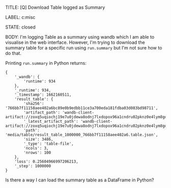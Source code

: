 TITLE:
[Q] Download Table logged as Summary

LABEL:
c:misc

STATE:
closed

BODY:
I'm logging Table as a summary using wandb which I am able to visualise in the web interface. However, I'm trying to download the summary table for a specific run using `run.summary` but I'm not sure how to do that. 

Printing `run.summary` in Python returns:
```
{
	'_wandb': {
		'runtime': 934
	},
	'_runtime': 934,
	'_timestamp': 1662160511,
	'result_table': {
		'sha256': '766bb7f11158aee402a6bc89e0b9edbb11ce3a700eda181fdba03d083bd98711',
		'artifact_path': 'wandb-client-artifact://zoxq5uqiochj19e7u0jdewa8odnj7lxdopox96a1cndru02pknz0e4lym8gotgkbfteijggcf0ygu924ov50lr3yx9mzgmi44pem8230730o0s2546m8yx2q953amz0q:latest/result_table.table.json',
		'_latest_artifact_path': 'wandb-client-artifact://zoxq5uqiochj19e7u0jdewa8odnj7lxdopox96a1cndru02pknz0e4lym8gotgkbfteijggcf0ygu924ov50lr3yx9mzgmi44pem8230730o0s2546m8yx2q953amz0q:latest/result_table.table.json',
		'path': 'media/table/result_table_1000000_766bb7f11158aee402a6.table.json',
		'size': 3486,
		'_type': 'table-file',
		'ncols': 3,
		'nrows': 100
	},
	'loss': 0.25604966997206213,
	'_step': 1000000
}
```

Is there a way I can load the summary table as a DataFrame in Python?

